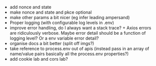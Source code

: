 - add nonce and state
- make nonce and state and pkce optional
- make other params a bit nicer (eg infer leading ampersand)
- Proper logging (with configurable log levels in .env)
- improve error handling, do I always want a stack trace? + Axios errors are ridiculously verbose. Maybe error detail should be a function of logging level? Or a env variable error detail?
- organise docs a bit better (split off imgs?)
- take reference to process.env out of apis (instead pass in an array of name/value pairs basically all the process.env properties?)
- add cookie lab and cors lab?

